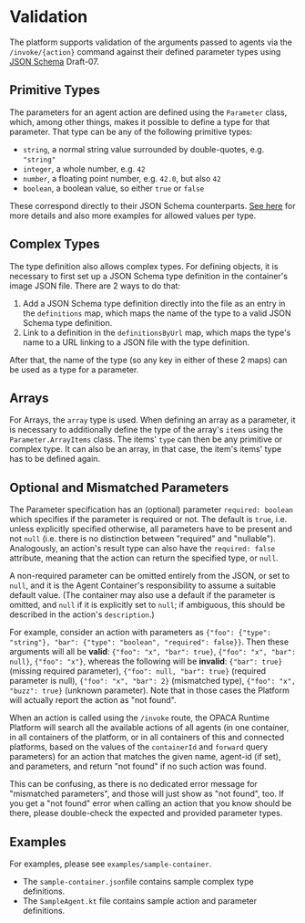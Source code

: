 # Validation

The platform supports validation of the arguments passed to agents via the 
`/invoke/{action}` command against their defined parameter types using 
[JSON Schema](https://json-schema.org/) Draft-07.

## Primitive Types

The parameters for an agent action are defined using the `Parameter` class,
which, among other things, makes it possible to define a type for that parameter.
That type can be any of the following primitive types:

* `string`, a normal string value surrounded by double-quotes, e.g. `"string"`
* `integer`, a whole number, e.g. `42`
* `number`, a floating point number, e.g. `42.0`, but also `42`
* `boolean`, a boolean value, so either `true` or `false`

These correspond directly to their JSON Schema counterparts.
[See here](https://json-schema.org/understanding-json-schema/reference/type) 
for more details and also more examples for allowed values per type.

## Complex Types

The type definition also allows complex types. For defining objects, it is necessary to first set up a JSON Schema type definition
in the container's image JSON file. There are 2 ways to do that:

1. Add a JSON Schema type definition directly into the file as an entry in the
    `definitions` map, which maps the name of the type to a valid JSON Schema type definition.
2. Link to a definition in the `definitionsByUrl` map, which maps the type's name
   to a URL linking to a JSON file with the type definition.

After that, the name of the type (so any key in either of these 2 maps) can 
be used as a type for a parameter.

## Arrays

For Arrays, the `array` type is used. When defining an array as a parameter, 
it is necessary to additionally define the type of the array's `items` using 
the `Parameter.ArrayItems` class. The items' `type` can then be any primitive 
or complex type. It can also be an array, in that case, the item's items' type has to be 
defined again.

## Optional and Mismatched Parameters

The Parameter specification has an (optional) parameter `required: boolean` which specifies if the parameter is required or not. The default is `true`, i.e. unless explicitly specified otherwise, all parameters have to be present and not `null` (i.e. there is no distinction between "required" and "nullable"). Analogously, an action's result type can also have the `required: false` attribute, meaning that the action can return the specified type, or `null`.

A non-required parameter can be omitted entirely from the JSON, or set to `null`, and it is the Agent Container's responsibility to assume a suitable default value. (The container may also use a default if the parameter is omitted, and `null` if it is explicitly set to `null`; if ambiguous, this should be described in the action's `description`.)

For example, consider an action with parameters as `{"foo": {"type": "string"}, "bar": {"type": "boolean", "required": false}}`. Then these arguments will all be **valid**: `{"foo": "x", "bar": true}`, `{"foo": "x", "bar": null}`, `{"foo": "x"}`, whereas the following will be **invalid**: `{"bar": true}` (missing required parameter), `{"foo": null, "bar": true}` (required parameter is null), `{"foo": "x", "bar": 2}` (mismatched type), `{"foo": "x", "buzz": true}` (unknown parameter). Note that in those cases the Platform will actually report the action as "not found".

When an action is called using the `/invoke` route, the OPACA Runtime Platform will search all the available actions of all agents (in one container, in all containers of the platform, or in all containers of this and connected platforms, based on the values of the `containerId` and `forward` query parameters) for an action that matches the given name, agent-id (if set), and parameters, and return "not found" if no such action was found.

This can be confusing, as there is no dedicated error message for "mismatched parameters", and those will just show as "not found", too. If you get a "not found" error when calling an action that you know should be there, please double-check the expected and provided parameter types.

## Examples

For examples, please see `examples/sample-container`.

* The `sample-container.json`file contains sample complex type definitions. 
* The `SampleAgent.kt` file contains sample action and parameter definitions.
